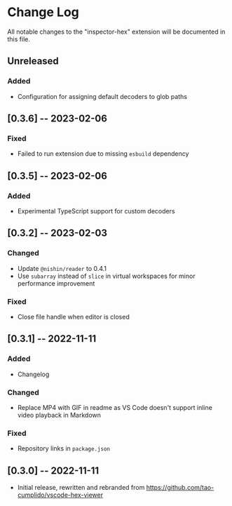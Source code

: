 # Change Log

All notable changes to the "inspector-hex" extension will be documented in this file.

## Unreleased
### Added
- Configuration for assigning default decoders to glob paths

## [0.3.6] -- 2023-02-06
### Fixed
- Failed to run extension due to missing `esbuild` dependency

## [0.3.5] -- 2023-02-06
### Added
- Experimental TypeScript support for custom decoders

## [0.3.2] -- 2023-02-03
### Changed
- Update `@nishin/reader` to 0.4.1
- Use `subarray` instead of `slice` in virtual workspaces for minor performance improvement
### Fixed
- Close file handle when editor is closed

## [0.3.1] -- 2022-11-11
### Added
- Changelog
### Changed
- Replace MP4 with GIF in readme as VS Code doesn't support inline video playback in Markdown
### Fixed
- Repository links in `package.json`

## [0.3.0] -- 2022-11-11
- Initial release, rewritten and rebranded from https://github.com/tao-cumplido/vscode-hex-viewer

